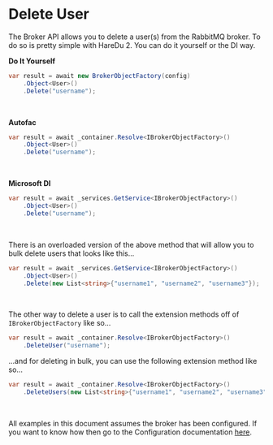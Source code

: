 # Delete User

The Broker API allows you to delete a user(s) from the RabbitMQ broker. To do so is pretty simple with HareDu 2. You can do it yourself or the DI way.

**Do It Yourself**

```c#
var result = await new BrokerObjectFactory(config)
    .Object<User>()
    .Delete("username");
```
<br>

**Autofac**

```c#
var result = await _container.Resolve<IBrokerObjectFactory>()
    .Object<User>()
    .Delete("username");
```
<br>

**Microsoft DI**

```c#
var result = await _services.GetService<IBrokerObjectFactory>()
    .Object<User>()
    .Delete("username");
```
<br>

There is an overloaded version of the above method that will allow you to bulk delete users that looks like this...

```c#
var result = await _services.GetService<IBrokerObjectFactory>()
    .Object<User>()
    .Delete(new List<string>{"username1", "username2", "username3"});
```

<br>

The other way to delete a user is to call the extension methods off of ```IBrokerObjectFactory``` like so...

```c#
var result = await _container.Resolve<IBrokerObjectFactory>()
    .DeleteUser("username");
```

...and for deleting in bulk, you can use the following extension method like so...

```c#
var result = await _container.Resolve<IBrokerObjectFactory>()
    .DeleteUsers(new List<string>{"username1", "username2", "username3"});
```

<br>

All examples in this document assumes the broker has been configured. If you want to know how then go to the Configuration documentation [here](https://github.com/ahives/HareDu3/blob/master/docs/configuration.md).

